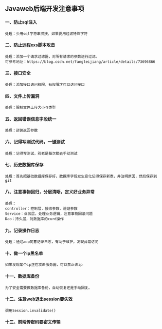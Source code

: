 ## Javaweb后端开发注意事项
#### 一、防止sql注入
    处理：少用sql字符串拼接，如果要用过滤特殊字符

#### 二、防止远程xxs脚本攻击
    处理：添加一个请求过滤器，对所有请求的参数进行过滤。
    可参考地址：https://blog.csdn.net/fangleijiang/article/details/73696866

#### 三、接口安全
    处理：添加接口访问权限，有权限才可以访问接口

#### 四、文件上传漏洞
    处理：限制文件上传大小与类型

#### 五、返回错误信息字段统一
    处理：封装返回参数

#### 六、记得写测试代码，一键测试
    处理：记得写测试，别老是每次都去手动测试

#### 七、历史数据库保存
    处理：首先把基础数据库保存好，数据库字段发生变化记得保存新表，并注明原因，然后保存到git

#### 八、注意事物回归，分层清晰，定义好业务异常
    处理：
    controller：控制层，接收参数，验证参数
    Service：业务层，处理业务逻辑，注意事物回滚问题
    Dao：持久层，对数据库的curd操作

#### 九、记录操作日志
    处理：通过aop同意记录日志，有助于维护，发现异常访问

#### 十、做一个ip黑名单
    如果发现某个ip正在攻击服务器，可以禁止该ip

#### 十一、数据库备份
    为了安全需要做数据库备份，自动恢复还是手动回复。

#### 十二、注意web退出session要失效
    调用Session.invalidate()

#### 十三、前端传密码要密文传输



